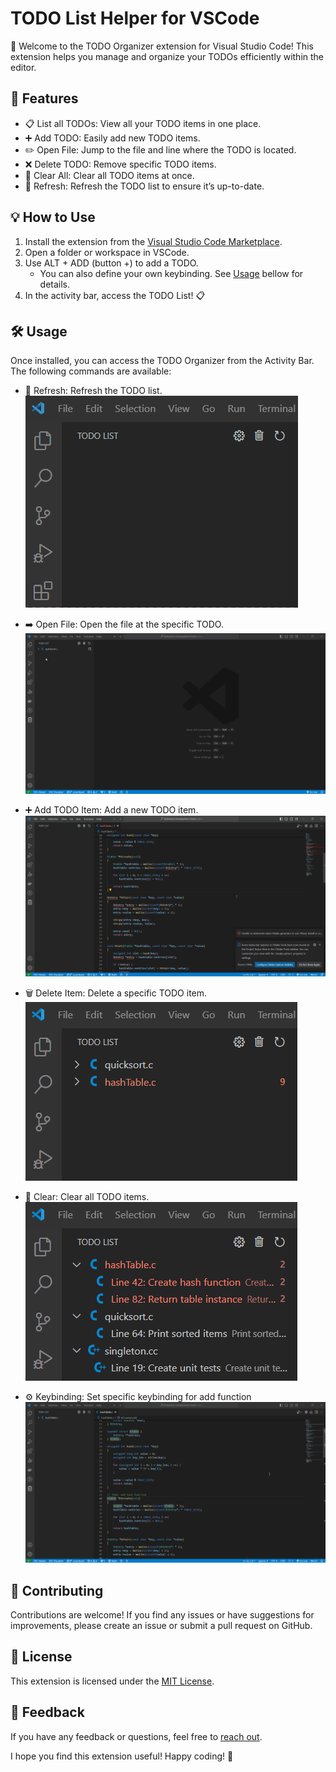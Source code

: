 # TODO List Helper for VSCode
🎉 Welcome to the TODO Organizer extension for Visual Studio Code! This extension helps you manage and organize your TODOs efficiently within the editor.

## 🚀 Features
- 📋 List all TODOs: View all your TODO items in one place.
- ➕ Add TODO: Easily add new TODO items.
- ✏️ Open File: Jump to the file and line where the TODO is located.
- ❌ Delete TODO: Remove specific TODO items.
- 🧹 Clear All: Clear all TODO items at once.
- 🔄 Refresh: Refresh the TODO list to ensure it’s up-to-date.

## 💡 How to Use
1. Install the extension from the [Visual Studio Code Marketplace](https://marketplace.visualstudio.com/publishers/Dheovani).
2. Open a folder or workspace in VSCode.
3. Use ALT + ADD (button +) to add a TODO.
    - You can also define your own keybinding. See [Usage](#Usage) bellow for details.
4. In the activity bar, access the TODO List! 📋

## 🛠️ Usage
Once installed, you can access the TODO Organizer from the Activity Bar. The following commands are available:

- 🔄 Refresh: Refresh the TODO list.
![Refresh](samples/Refresh.gif)

- ➡️ Open File: Open the file at the specific TODO.
![Open file](samples/Open%20file.gif)

- ➕ Add TODO Item: Add a new TODO item.
![Add item](samples/Add%20item.gif)

- 🗑️ Delete Item: Delete a specific TODO item.
![Delete](samples/Delete.gif)

- 🧹 Clear: Clear all TODO items.
![Clear](samples/Clear.gif)

- ⚙️ Keybinding: Set specific keybinding for add function
![Keybinding](samples/Keybinding.gif)

## 🤝 Contributing
Contributions are welcome! If you find any issues or have suggestions for improvements, please create an issue or submit a pull request on GitHub.

## 📝 License
This extension is licensed under the [MIT License](LICENSE.txt).

## 📢 Feedback
If you have any feedback or questions, feel free to [reach out](mailto:dheovani_xavier@outlook.com).

I hope you find this extension useful! Happy coding! 🚀